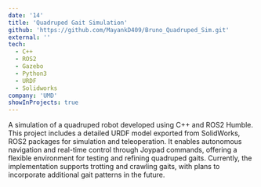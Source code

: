 ```yaml
---
date: '14'
title: 'Quadruped Gait Simulation'
github: 'https://github.com/MayankD409/Bruno_Quadruped_Sim.git'
external: ''
tech:
  - C++
  - ROS2
  - Gazebo
  - Python3
  - URDF
  - Solidworks
company: 'UMD'
showInProjects: true
---
```


A simulation of a quadruped robot developed using C++ and ROS2 Humble. This project includes a detailed URDF model exported from SolidWorks, ROS2 packages for simulation and teleoperation. It enables autonomous navigation and real-time control through Joypad commands, offering a flexible environment for testing and refining quadruped gaits. Currently, the implementation supports trotting and crawling gaits, with plans to incorporate additional gait patterns in the future.







